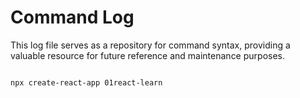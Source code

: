 # Command Log

This log file serves as a repository for command syntax, providing a valuable resource for future reference and maintenance purposes.

```

npx create-react-app 01react-learn


```